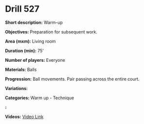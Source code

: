 # Drill 527

**Short description:**
Warm-up

**Objectives:**
Preparation for subsequent work.

**Area (mxm):**
Living room

**Duration (min):**
75'

**Number of players:**
Everyone

**Materials:**
Balls

**Progression:**
Ball movements. Pair passing across the entire court.

**Variations:**


**Categories:**
Warm up - Technique

**:**


**Videos:**
[Video Link](https://www.youtube.com/embed/uE4TGMYKNf8)

